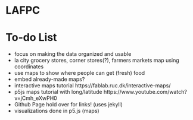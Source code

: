 # LAFPC

# To-do List
<ul>
  <li>focus on making the data organized and usable</li>
  <li>la city grocery stores, corner stores(?), farmers markets map using coordinates</li>
  <li>use maps to show where people can get (fresh) food</li>
  <li>embed already-made maps?</li>
  <li>interactive maps tutorial https://fablab.ruc.dk/interactive-maps/</li>
  <li>p5js maps tutorial with long/latitude https://www.youtube.com/watch?v=jCmh_eXwPH0</li>
  <li>Github Page hold over for links! (uses jekyll)</li>
  <li>visualizations done in p5.js (maps)</li>
<ul>
